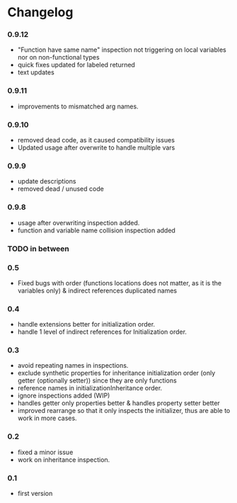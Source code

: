 # Changelog
###  0.9.12
 - "Function have same name" inspection not triggering on local variables nor on non-functional types
 - quick fixes updated for labeled returned
 - text updates 
 
### 0.9.11
- improvements to mismatched arg names.

### 0.9.10
- removed dead code, as it caused compatibility issues
- Updated usage after overwrite to handle multiple vars

### 0.9.9
- update descriptions
- removed dead / unused code

### 0.9.8
- usage after overwriting inspection added.
- function and variable name collision inspection added

### TODO in between

### 0.5
- Fixed bugs with order (functions locations does not matter, as it is the variables only) & indirect references duplicated names

### 0.4
- handle extensions better for initialization order.
- handle 1 level of indirect references for Initialization order.


### 0.3
- avoid repeating names in inspections.
- exclude synthetic properties for inheritance initialization order (only getter (optionally setter)) since they are only functions
- reference names in initializationInheritance order.
- ignore inspections added (WIP)
- handles getter only properties better & handles property setter better
- improved rearrange so that it only inspects the initializer, thus are able to work in more cases.


### 0.2
- fixed a minor issue
- work on inheritance inspection.

### 0.1
- first version